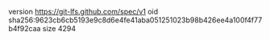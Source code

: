 version https://git-lfs.github.com/spec/v1
oid sha256:9623cb6cb5193e9c8d6e4fe41aba051251023b98b426ee4a100f4f77b4f92caa
size 4294
